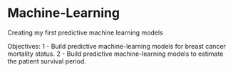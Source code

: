 # Machine-Learning
Creating my first predictive machine learning models

Objectives:
1 - Build predictive machine-learning models for breast cancer mortality status.
2 - Build predictive machine-learning models to estimate the patient survival period.

